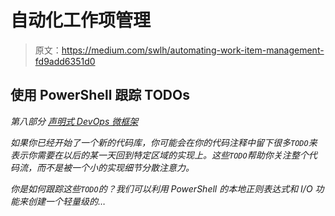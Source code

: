 # 自动化工作项管理

> 原文：<https://medium.com/swlh/automating-work-item-management-fd9add6351d0>

## 使用 PowerShell 跟踪 TODOs

*第八部分 [*声明式 DevOps 微框架*](/@cjkuech/declarative-devops-microframeworks-9908c8d05332)*

*如果你已经开始了一个新的代码库，你可能会在你的代码注释中留下很多`TODO`来表示你需要在以后的某一天回到特定区域的实现上。这些`TODO`帮助你关注整个代码流，而不是被一个小的实现细节分散注意力。*

*你是如何跟踪这些`TODO`的？我们可以利用 PowerShell 的本地正则表达式和 I/O 功能来创建一个轻量级的…*